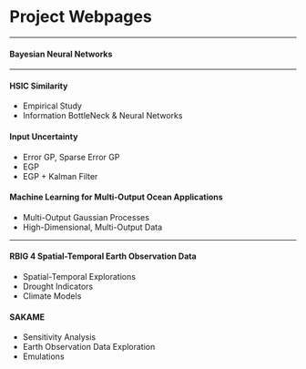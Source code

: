 # Project Webpages

---

#### Bayesian Neural Networks

---

#### HSIC Similarity

* Empirical Study
* Information BottleNeck & Neural Networks

#### Input Uncertainty

* Error GP, Sparse Error GP
* EGP
* EGP + Kalman Filter

#### Machine Learning for Multi-Output Ocean Applications

* Multi-Output Gaussian Processes
* High-Dimensional, Multi-Output Data

---

#### RBIG 4 Spatial-Temporal Earth Observation Data

* Spatial-Temporal Explorations
* Drought Indicators
* Climate Models

#### SAKAME

* Sensitivity Analysis
* Earth Observation Data Exploration
* Emulations
